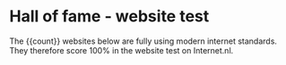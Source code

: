 # Hall of fame - website test
The {{count}} websites below are fully using modern internet standards.   
They therefore score 100% in the website test on Internet.nl.
